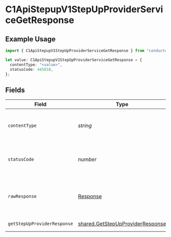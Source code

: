 # C1ApiStepupV1StepUpProviderServiceGetResponse

## Example Usage

```typescript
import { C1ApiStepupV1StepUpProviderServiceGetResponse } from "conductorone-sdk-typescript/sdk/models/operations";

let value: C1ApiStepupV1StepUpProviderServiceGetResponse = {
  contentType: "<value>",
  statusCode: 445018,
};
```

## Fields

| Field                                                                                       | Type                                                                                        | Required                                                                                    | Description                                                                                 |
| ------------------------------------------------------------------------------------------- | ------------------------------------------------------------------------------------------- | ------------------------------------------------------------------------------------------- | ------------------------------------------------------------------------------------------- |
| `contentType`                                                                               | *string*                                                                                    | :heavy_check_mark:                                                                          | HTTP response content type for this operation                                               |
| `statusCode`                                                                                | *number*                                                                                    | :heavy_check_mark:                                                                          | HTTP response status code for this operation                                                |
| `rawResponse`                                                                               | [Response](https://developer.mozilla.org/en-US/docs/Web/API/Response)                       | :heavy_check_mark:                                                                          | Raw HTTP response; suitable for custom response parsing                                     |
| `getStepUpProviderResponse`                                                                 | [shared.GetStepUpProviderResponse](../../../sdk/models/shared/getstepupproviderresponse.md) | :heavy_minus_sign:                                                                          | Successful response                                                                         |